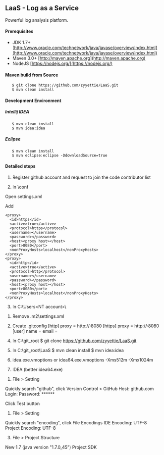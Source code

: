 LaaS - Log as a Service
----------
Powerful log analysis platform.

#### Prerequisites

- JDK 1.7+ [http://www.oracle.com/technetwork/java/javase/overview/index.html](http://www.oracle.com/technetwork/java/javase/overview/index.html)
- Maven 3.0+ [http://maven.apache.org](http://maven.apache.org)
- NodeJS [https://nodejs.org/](https://nodejs.org/)

#### Maven build from Source
       $ git clone https://github.com/zyyettie/LaaS.git
       $ mvn clean install

#### Development Environment
##### Intellij IDEA 
       $ mvn clean install
       $ mvn idea:idea
##### Eclipse
       $ mvn clean install
       $ mvn eclipse:eclipse -DdownloadSource=true

#### Detailed steps
1. Register github account and request to join the code contributor list

2. In <maven root folder>\conf

Open settings.xml

Add

    <proxy>
      <id>https</id>
      <active>true</active>
      <protocol>https</protocol>
      <username></username>
      <password></password>
      <host><proxy host></host>
      <port>8080</port>
      <nonProxyHosts>localhost</nonProxyHosts>
    </proxy>
    <proxy>
      <id>http</id>
      <active>true</active>
      <protocol>http</protocol>
      <username></username>
      <password></password>
      <host><proxy host></host>
      <port>8080</port>
      <nonProxyHosts>localhost</nonProxyHosts>
    </proxy>

3. In C:\Users\<NT account>\
1) Remove .m2\settings.xml

2) Create .gitconfig
[http]
	proxy = http://<proxy host>:8080
[https]
	proxy = http://<proxy host>:8080
[user]
	name = <Your preferred name alias>
	email = <github account>

4. In C:\git_root
       $ git clone https://github.com/zyyettie/LaaS.git

5. In C:\git_root\LaaS
       $ mvn clean install
       $ mvn idea:idea

6. idea.exe.vmoptions or idea64.exe.vmoptions
-Xms512m
-Xmx1024m

7. IDEA (better idea64.exe)
1) File > Setting

Quickly search "github", click Version Control > GitHub
Host: github.com
Login: <github account>
Password: ******

Click Test button

1) File > Setting

Quickly search "encoding", click File Encodings
IDE Encoding: UTF-8
Project Encoding: UTF-8

3) File > Project Structure

New 1.7 (java version "1.7.0_45") Project SDK
